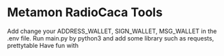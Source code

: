 # Metamon RadioCaca Tools
Add change your ADDRESS_WALLET, SIGN_WALLET, MSG_WALLET in the .env file.
Run main.py by python3 and add some library such as requests, prettytable
Have fun with 
